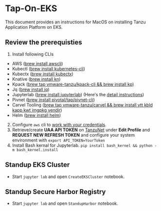 # Tap-On-EKS
This document provides an instructions for MacOS on installing Tanzu Application Platform on EKS.

## Review the prerequisties
1. Install following CLIs
  - AWS ([brew install awscli](https://formulae.brew.sh/formula/awscli))
  - Kubectl ([brew install kubernetes-cli](https://formulae.brew.sh/formula/kubernetes-cli#default))
  - Kubectx ([brew install kubectx](https://formulae.brew.sh/formula/kubectx#default))
  - Knative ([brew install kn](https://formulae.brew.sh/formula/kn#default))
  - Kpack ([brew tap vmware-tanzu/kpack-cli && brew install kp](https://github.com/vmware-tanzu/kpack-cli/blob/main/docs/kp.md))
  - Jq ([brew install jq](https://formulae.brew.sh/formula/jq#default))
  - Jupyterlab ([brew install jupyterlab](https://formulae.brew.sh/formula/jupyterlab#default)) (Here's the [detail instructions](https://medium.com/@iamclement/how-to-install-jupyter-notebook-on-mac-using-homebrew-528c39fd530f))
  - Pivnet ([brew install pivotal/tap/pivnet-cli](https://github.com/pivotal-cf/pivnet-cli))
  - Carvel Tooling ([brew tap vmware-tanzu/carvel && brew install ytt kbld kapp kwt imgpkg vendir](https://github.com/vmware-tanzu/homebrew-carvel))
  - Helm ([brew install helm](https://formulae.brew.sh/formula/helm))

2. Configure `aws` cli to [work with your credentials](https://docs.aws.amazon.com/cli/latest/userguide/cli-configure-files.html).
3. Retrieve/create **UAA API TOKEN** on [TanzuNet](https://network.pivotal.io/) under __Edit Profile__ and __REQUEST NEW REFRESH TOKEN__ and configure your system environment with `export API_TOKEN=YourToken`
4. Install Bash kernal for Jupyterlab.
`pip install bash_kernel && python -m bash_kernel.install`

## Standup EKS Cluster
- Start `jupyter lab` and open `CreateEKSCluster` notebook.

## Standup Secure Harbor Registry
- Start `jupyter lab` and open `StandupHarbor` notebook.
